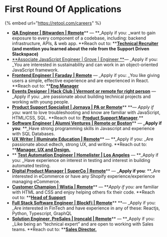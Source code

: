 # First Round Of Applications

{% embed url="https://retool.com/careers" %}

* [**QA Engineer | Bitwarden | Remote**](https://bitwarden.com/careers/4735564003/)\*\* — \*\*\_Apply if you: \_want to gain exposure to every component of a codebase, including: backend infrastructure, APIs, & web app. \*\*Reach out to: \*\*[**Technical Recruiter**](https://www.linkedin.com/in/jessica-velazco/) **(and mention you learned about the role from the Support Driven Slackspace)**
* [\*\*Associate JavaScript Engineer | Grove | Engineer \*\*](https://jobs.lever.co/grove/b9abb3a5-33fb-4cbc-8a61-21ed99ab9fff)— \_Apply if you: \_You are interested in sustainability and can work in an object-oriented JavaScript framework.
* [**Frontend Engineer | Faraday | Remote**](https://faraday.rippling-ats.com/job/339573/frontend-engineer) — \_Apply if you: \_You like giving users a simple, effective experience and are experienced in React. \*\*Reach out to: \*\*[**Eng Manager**](https://www.linkedin.com/in/forrest-wallace-vt/)
* [**Events Designer | Hack Club | Vermont or remote for right person**](https://hackclub.com/jobs/events-designer/) — \_Apply if you: \_are passionate about building technical projects and working with young people.
* [**Product Support Specialist | Jornaya | PA or Remote**](https://jobs.smartrecruiters.com/Verisk/743999781670559-product-support-specialist)\*\* \*\*— _Apply if you:_ want to love troubleshooting and know are familiar with JavaScript, HTML/CSS, SQL. \*\*Reach out to: [**Product Support Manager**](https://www.linkedin.com/in/cshibe/).\*\*
* [**Software Engineer | Alumni Ventures | Remote or Boston**](https://jobs.lever.co/AV/43226eff-29eb-4e5c-bbac-ae5b5c96aaee)\*\* — **\_Apply if you**: \*\*\_Have strong programming skills in Javascript and experience with SQL Databases.
* [**UX Writer | Illuminate Education | Remote**](https://www.paycomonline.net/v4/ats/web.php/jobs/ViewJobDetails?job=31062\&clientkey=B64A49ED0EE0D3A56D56B7089064A61C)\*\* — \*\*\_Apply if you: \_Are passionate about edtech, strong UX, and writing. \*\*Reach out to: \*\*[**Manager, UX and Design.**](https://www.linkedin.com/in/grace-kohut-61282036/)
* \*\* [**Test Automation Engineer | Homelister | Los Angeles**](https://jobs.lever.co/homelister/4c497d3f-5553-4b7d-89f3-444b6d2ef20d) — \*\*\_Apply if you: \_Have experience on interest in testing and interest in building automated testing.
* [**Digital Product Manager | SuperCo | Remote**](https://www.dynamitejobs.com/job/remote-digital-project-manager-superco/)\*\* — **\_Apply if you**: \*\*\_Are interested in eCommerce or have any Shopify experience/experience managing eCommerce.
* [**Customer Champion | Wistia | Remote**](https://boards.greenhouse.io/wistia/jobs/3615752?gh\_src=1b8c37091us)\*\* — \*\*_Apply if you:_ are familiar with HTML and CSS and enjoy helping others fix their code. \*\*Reach out to: \*\*[**Head of Support**](https://www.linkedin.com/in/stacyjustino/)
* [**Full Stack Software Engineer | BlockFi | Remote**](https://boards.greenhouse.io/blockfi/jobs/5408171002?t=189b979b2us)\*\* \*\*— \_Apply if you: \_Are interested in FinTech and have experience in any of these: Reactjs, Python, Typescript, GraphQL
* [**Solution Engineer, PreSales | Ironcald | Remote**](https://jobs.lever.co/ironcladapp/ed984538-5daa-41ca-b4ba-fa20bb10ef3c)\*\* — \*\*\_Apply if you: \_Like being an “technical expert” and are open to working with Sales teams. \*\*Reach out to: \*\*[**Sales Director.**](https://www.linkedin.com/in/mikenflores/)
